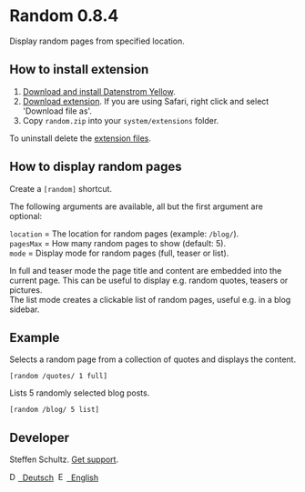 Random 0.8.4
============
Display random pages from specified location.

## How to install extension

1. [Download and install Datenstrom Yellow](https://github.com/datenstrom/yellow/).
2. [Download extension](https://github.com/schulle4u/yellow-extensions-schulle4u/raw/master/zip/random.zip). If you are using Safari, right click and select 'Download file as'.
3. Copy `random.zip` into your `system/extensions` folder.

To uninstall delete the [extension files](extension.ini).

## How to display random pages

Create a `[random]` shortcut. 

The following arguments are available, all but the first argument are optional:

`location` = The location for random pages (example: `/blog/`).  
`pagesMax` = How many random pages to show (default: 5).  
`mode` = Display mode for random pages (full, teaser or list). 

In full and teaser mode the page title and content are embedded into the current page. This can be useful to display e.g. random quotes, teasers or pictures.  
The list mode creates a clickable list of random pages, useful e.g. in a blog sidebar. 

## Example

Selects a random page from a collection of quotes and displays the content. 

`[random /quotes/ 1 full]`

Lists 5 randomly selected blog posts. 

`[random /blog/ 5 list]`

## Developer

Steffen Schultz. [Get support](https://github.com/schulle4u/yellow-extensions-schulle4u/issues).

<p>
<a href="README-de.md"><img src="https://raw.githubusercontent.com/datenstrom/yellow-extensions/master/source/help/language-de.png" width="15" height="15" alt="Deutsch">&nbsp; Deutsch</a>&nbsp;
<a href="README.md"><img src="https://raw.githubusercontent.com/datenstrom/yellow-extensions/master/source/help/language-en.png" width="15" height="15" alt="English">&nbsp; English</a>&nbsp;
</p>
